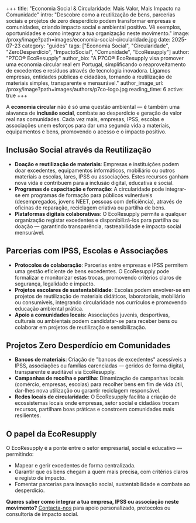 +++
title: "Economia Social & Circularidade: Mais Valor, Mais Impacto na Comunidade"
intro: "Descobre como a reutilização de bens, parcerias sociais e projetos de zero desperdício podem transformar empresas e comunidades, criando impacto social e ambiental positivo. Vê exemplos, oportunidades e como integrar a tua organização neste movimento."
image: /proxy/image?path=images/economia-social-circularidade.jpg
date: 2025-07-23
category: "guides"
tags: ["Economia Social", "Circularidade", "ZeroDesperdício", "ImpactoSocial", "Comunidade", "EcoResupply"]
author: "P7CO® EcoResupply"
author_bio: "A P7CO® EcoResupply visa promover uma economia circular real em Portugal, simplificando o reaproveitamento de excedentes e resíduos através de tecnologia inovadora. Ligamos empresas, entidades públicas e cidadãos, tornando a reutilização de materiais simples, transparente e mensurável."
author_image_url: /proxy/image?path=images/authors/p7co-logo.jpg
reading_time: 6
active: true
+++


A **economia circular** não é só uma questão ambiental — é também uma alavanca de **inclusão social**, combate ao desperdício e geração de valor real nas comunidades. Cada vez mais, empresas, IPSS, escolas e associações unem esforços para dar uma segunda vida a materiais, equipamentos e bens, promovendo o acesso e o impacto positivo.

## Inclusão Social através da Reutilização

* **Doação e reutilização de materiais**: Empresas e instituições podem doar excedentes, equipamentos informáticos, mobiliário ou outros materiais a escolas, lares, IPSS ou associações. Estes recursos ganham nova vida e contribuem para a inclusão digital, educativa e social.
* **Programas de capacitação e formação**: A circularidade pode integrar-se em programas de formação para públicos vulneráveis (desempregados, jovens NEET, pessoas com deficiência), através de oficinas de reparação, reciclagem criativa ou partilha de bens.
* **Plataformas digitais colaborativas**: O EcoResupply permite a qualquer organização registar excedentes e disponibilizá-los para partilha ou doação — garantindo transparência, rastreabilidade e impacto social mensurável.

## Parcerias com IPSS, Escolas e Associações

* **Protocolos de colaboração**: Parcerias entre empresas e IPSS permitem uma gestão eficiente de bens excedentes. O EcoResupply pode formalizar e monitorizar estas trocas, promovendo critérios claros de segurança, legalidade e impacto.
* **Projetos escolares de sustentabilidade**: Escolas podem envolver-se em projetos de reutilização de materiais didáticos, laboratoriais, mobiliário ou consumíveis, integrando circularidade nos currículos e promovendo educação ambiental prática.
* **Apoio a comunidades locais**: Associações juvenis, desportivas, culturais ou ambientais podem candidatar-se para receber bens ou colaborar em projetos de reutilização e sensibilização.

## Projetos Zero Desperdício em Comunidades

* **Bancos de materiais**: Criação de "bancos de excedentes" acessíveis a IPSS, associações ou famílias carenciadas — geridos de forma digital, transparente e auditável via EcoResupply.
* **Campanhas de recolha e partilha**: Dinamização de campanhas locais (comércio, empresas, escolas) para recolher bens em fim de vida útil, dar-lhes nova utilização ou garantir reciclagem responsável.
* **Redes locais de circularidade**: O EcoResupply facilita a criação de ecossistemas locais onde empresas, setor social e cidadãos trocam recursos, partilham boas práticas e constroem comunidades mais resilientes.

## O papel da EcoResupply

O EcoResupply é a ponte entre o setor empresarial, social e educativo — permitindo:

* Mapear e gerir excedentes de forma centralizada.
* Garantir que os bens chegam a quem mais precisa, com critérios claros e registo de impacto.
* Fomentar parcerias para inovação social, sustentabilidade e combate ao desperdício.

**Queres saber como integrar a tua empresa, IPSS ou associação neste movimento?**
[Contacta-nos](https://ph7x.pt/Home/Contact) para apoio personalizado, protocolos ou consultoria de impacto social.
